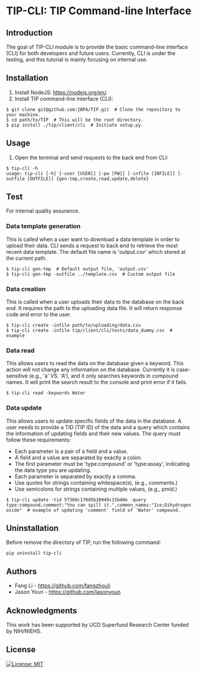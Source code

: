 # TIP-CLI: TIP Command-line Interface

## Introduction

The goal of TIP-CLI module is to provide the basic command-line interface (CLI) for both developers and future users. Currently, CLI is under the testing, and this tutorial is mainly focusing on internal use.

## Installation

1. Install NodeJS: https://nodejs.org/en/.
2. Install TIP command-line interface (CLI):
```
$ git clone git@github.com:IBPA/TIP.git  # Clone the repository to your machine.
$ cd path/to/TIP  # This will be the root directory.
$ pip install ./tip/client/cli  # Initiate setup.py.
```

## Usage

1. Open the terminal and send requests to the back end from CLI:
```
$ tip-cli -h
usage: tip-cli [-h] [-user [USER]] [-pw [PW]] [-infile [INFILE]] [-outfile [OUTFILE]] {gen-tmp,create,read,update,delete}
```

## Test

For internal quality assurance.

### Data template generation

This is called when a user want to download a data template in order to upload their data. CLI sends a request to back end to retrieve the most recent data template. The default file name is 'output.csv' which stored at the current path.
```console
$ tip-cli gen-tmp  # Default output file, 'output.csv'
$ tip-cli gen-tmp -outfile ../template.csv  # Custom output file
```

### Data creation

This is called when a user uploads their data to the database on the back end. It requires the path to the uploading data file. It will return response code and error to the user.
```console
$ tip-cli create -infile path/to/uploading/data.csv
$ tip-cli create -infile tip/client/cli/tests/data_dummy.csv  # example
```

### Data read

This allows users to read the data on the database given a keyword. This action will not change any information on the database. Currently it is case-sensitive (e.g., 'a' VS. 'A'), and it only searches keywords in compound names. It will print the search result to the console and print error if it fails.
```console
$ tip-cli read -keywords Water
```

### Data update

This allows users to update specific fields of the data in the database. A user needs to provide a TID (TIP ID) of the data and a query which contains the information of updating fields and their new values. The query must follow these requirements:
- Each parameter is a pair of a field and a value.
- A field and a value are separated by exactly a colon.
- The first parameter must be 'type:compound' or 'type:assay', indicating the data type you are updating.
- Each parameter is separated by exactly a comma.
- Use quotes for strings containing whitespace(s), (e.g., comments.)
- Use semicolons for strings containing multiple values, (e.g., pmid.)
```console
$ tip-cli update -tid 5f360c170d5b10949c15b40e -query type:compound,comment:"You can spill it.",common_names:"Ice;Dihydrogen oxide"  # example of updating 'comment' field of 'Water' compound.
```

## Uninstallation

Before remove the directory of TIP, run the following command:

```console
pip uninstall tip-cli
```

## Authors

- Fang Li - https://github.com/fangzhouli
- Jason Youn - https://github.com/jasonyoun

## Acknowledgments

This work has been supported by UCD Superfund Research Center funded by NIH/NIEHS.

## License

[![License: MIT](https://img.shields.io/badge/License-MIT-yellow.svg)](https://opensource.org/licenses/MIT)
